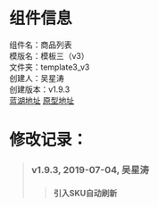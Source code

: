 # 组件信息
组件名：商品列表 <br/>
模版名：模板三（v3） <br/>
文件夹：template3_v3 <br/>
创建人：吴星涛 <br/>
创建版本：v1.9.3 <br/>
[蓝湖地址]()      [原型地址]()

 
   
# 修改记录：
   
> ### v1.9.3, 2019-07-04, 吴星涛
>>#### 引入SKU自动刷新



